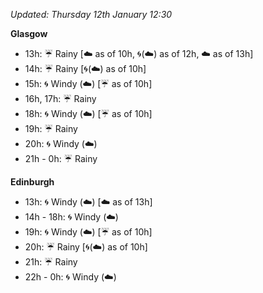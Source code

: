 *Updated: Thursday 12th January 12:30*

**Glasgow**

* 13h: :umbrella: Rainy [:cloud: as of 10h, :cyclone:(:cloud:) as of 12h, :cloud: as of 13h]
* 14h: :umbrella: Rainy [:cyclone:(:cloud:) as of 10h]
* 15h: :cyclone: Windy (:cloud:) [:umbrella: as of 10h]
* 16h, 17h: :umbrella: Rainy
* 18h: :cyclone: Windy (:cloud:) [:umbrella: as of 10h]
* 19h: :umbrella: Rainy
* 20h: :cyclone: Windy (:cloud:)
* 21h - 0h: :umbrella: Rainy

**Edinburgh**

* 13h: :cyclone: Windy (:cloud:) [:cloud: as of 13h]
* 14h - 18h: :cyclone: Windy (:cloud:)
* 19h: :cyclone: Windy (:cloud:) [:umbrella: as of 10h]
* 20h: :umbrella: Rainy [:cyclone:(:cloud:) as of 10h]
* 21h: :umbrella: Rainy
* 22h - 0h: :cyclone: Windy (:cloud:)

